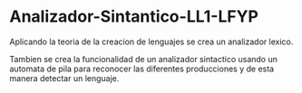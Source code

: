 # Analizador-Sintantico-LL1-LFYP
Aplicando la teoria de la creacion de lenguajes se crea un analizador lexico.

Tambien se crea la funcionalidad de un analizador sintactico usando un automata de pila para reconocer
las diferentes producciones y de esta manera detectar un lenguaje.


